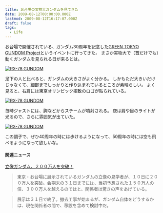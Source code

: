 ```yaml
---
title: お台場の実物大ガンダムを見てきた
date: 2009-08-12T00:00:00.000Z
lastmod: 2009-08-12T16:17:07.000Z
draft: false
tags:
  - Life
---
```


お台場で開催されている、ガンダム30周年を記念した[GREEN TOKYO GUNDOM Project](http://www.gundam30th.net/event/real-g.html)というイベントに行ってきた。 まさか実物大で（首だけでも）動くガンダムを見られる日が来るとは。

[![RX-78 GUNDOM](https://farm3.staticflickr.com/2671/3815045002_1528a5c491.jpg "RX-78 GUNDOM")](http://www.flickr.com/photos/machu/3815045002/)

足下の人と比べると、ガンダムの大きさがよく分かる。 しかもただ大きいだけじゃなくて、細部までしっかりと作り込まれているところが素晴らしい。 よく見ると、右肩には東京オリンピック招致のロゴが貼られている。

[![RX-78 GUNDOM](https://farm3.staticflickr.com/2482/3814235063_1f465304e3.jpg "RX-78 GUNDOM")](http://www.flickr.com/photos/machu/3814235063/)

毎時ジャストには、胸などからスチームが噴射される。 夜は肩や目のライトが光るので、さらに雰囲気が出ていた。

[![RX-78 GUNDOM](https://farm3.staticflickr.com/2626/3814235401_804bdd856a.jpg "RX-78 GUNDOM")](http://www.flickr.com/photos/machu/3814235401/)

この調子で、ぜひ40周年の時には歩けるようになって、50周年の時には空も飛べるようになって欲しいな。

#### 関連ニュース

[立像ガンダム、２００万人を突破！](http://sankei.jp.msn.com/entertainments/game/090812/gam0908121717000-n1.htm)

> 東京・お台場に展示されているガンダムの立像の見学者が、１０日に２００万人を突破。会期末の３１日までには、当初予想された１５０万人の倍、３００万人を越えるのではと、関係者は驚きの声をあげている。

> 展示は３１日で終了。撤去工事が始まるが、ガンダム自体をどうするかは、現在関係者の間で、移設を含めて検討中だ。
